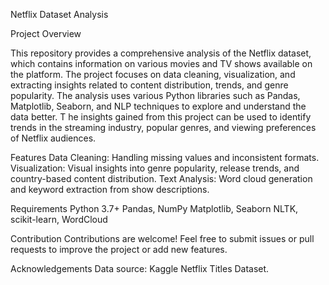 Netflix Dataset Analysis

Project Overview

This repository provides a comprehensive analysis of the Netflix dataset, which contains information on various movies and TV shows available on the platform.
 The project focuses on data cleaning, visualization, and extracting insights related to content distribution, trends, and genre popularity.
The analysis uses various Python libraries such as Pandas, Matplotlib, Seaborn, and NLP techniques to explore and understand the data better. T
he insights gained from this project can be used to identify trends in the streaming industry, popular genres, and viewing preferences of Netflix audiences.

Features
Data Cleaning: Handling missing values and inconsistent formats.
Visualization: Visual insights into genre popularity, release trends, and country-based content distribution.
Text Analysis: Word cloud generation and keyword extraction from show descriptions.

Requirements
Python 3.7+
Pandas, NumPy
Matplotlib, Seaborn
NLTK, scikit-learn, WordCloud

Contribution
Contributions are welcome! Feel free to submit issues or pull requests to improve the project or add new features.

Acknowledgements
Data source: Kaggle Netflix Titles Dataset.

